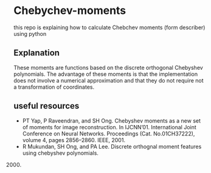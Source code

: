# Chebychev-moments
this repo is explaining how to calculate Chebchev moments (form describer) using python

## Explanation
These moments are functions based on the discrete orthogonal Chebyshev polynomials.
The advantage of these moments is that the implementation does not involve a numerical approximation and that they do not require not a transformation of coordinates.

## useful resources 

- PT Yap, P Raveendran, and SH Ong. Chebyshev moments as a new set of moments for image reconstruction. In IJCNN’01. 
 International Joint Conference on Neural Networks. Proceedings (Cat. No.01CH37222), volume 4, pages 2856–2860. IEEE, 2001.
- R Mukundan, SH Ong, and PA Lee. Discrete orthognal moment features using chebyshev polynomials.
2000.


